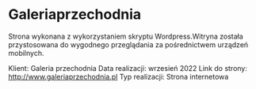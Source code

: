 # Galeriaprzechodnia
Strona wykonana z wykorzystaniem skryptu Wordpress.Witryna została przystosowana do wygodnego przeglądania za pośrednictwem urządzeń mobilnych.

Klient: Galeria przechodnia
Data realizacji: wrzesień 2022
Link do strony: http://www.galeriaprzechodnia.pl
Typ realizacji: Strona internetowa
